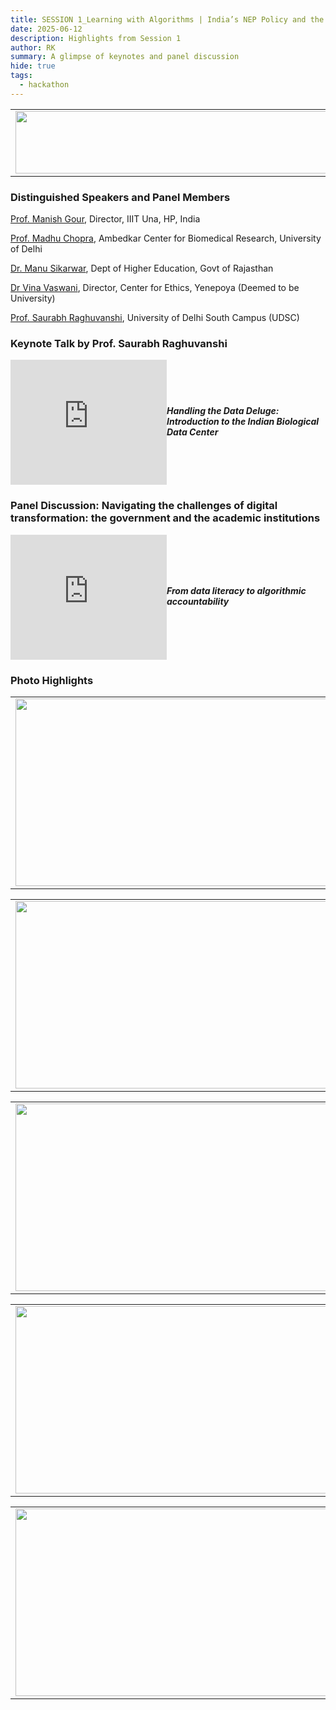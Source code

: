 ```yaml
---
title: SESSION 1_Learning with Algorithms | India’s NEP Policy and the Future of Data Literacy
date: 2025-06-12
description: Highlights from Session 1
author: RK
summary: A glimpse of keynotes and panel discussion 
hide: true
tags:
  - hackathon
---
```


<table>
  <tr>
    <td>
      <img src='{{ "/static/img/events_all/session1_AI_summit.JPG" | url }}' width="500" height="100">
    </td>
  </tr>
</table>

### Distinguished Speakers and Panel Members

[Prof. Manish Gour](https://www.linkedin.com/in/gaurmanish1), Director, IIIT Una, HP, India

[Prof. Madhu Chopra](http://acbrdu.edu/Madhu_Chopra.html), Ambedkar Center for Biomedical Research, University of Delhi

[Dr. Manu Sikarwar](https://www.linkedin.com/in/manu5), Dept of Higher Education, Govt of Rajasthan

[Dr Vina Vaswani](https://www.linkedin.com/in/vina-vaswani-11b44a37), Director, Center for Ethics, Yenepoya (Deemed to be University)

[Prof. Saurabh Raghuvanshi](https://www.linkedin.com/in/saurabh-raghuvanshi-a1222216/?originalSubdomain=in), University of Delhi South Campus (UDSC)

### Keynote Talk by Prof. Saurabh Raghuvanshi

<div style="display: flex; align-items: center; gap: 20 px; margin-bottom: 20 px;">
  <iframe width="250" height="200" src="https://www.youtube.com/embed/dvpdMqZjNxE" frameborder="0" allow="accelerometer; autoplay; clipboard-write; encrypted-media; gyroscope; picture-in-picture" allowfullscreen></iframe>
  <div>
    <h5 style="font-size: 1.2 rem; font-family: -apple-system,BlinkMacSystemFont,"Segoe UI",Helvetica,Arial,sans-serif,"Apple Color Emoji","Segoe UI Emoji","Segoe UI Symbol"; color: #000000;>Handling the Data Deluge: Introduction to the Indian Biological Data Center</h5>
  </div>
</div>

### Panel Discussion: Navigating the challenges of digital transformation: the government and the academic institutions

<div style="display: flex; align-items: center; gap: 20 px; margin-bottom: 20 px;">
  <iframe width="250" height="200" src="https://www.youtube.com/embed/tMDn-w32x-Y" frameborder="0" allow="accelerometer; autoplay; clipboard-write; encrypted-media; gyroscope; picture-in-picture" allowfullscreen></iframe>
  <div>
    <h5 style="font-size: 1.2 rem; font-family: -apple-system,BlinkMacSystemFont,"Segoe UI",Helvetica,Arial,sans-serif,"Apple Color Emoji","Segoe UI Emoji","Segoe UI Symbol"; color: #000000;>From data literacy to algorithmic accountability</h5>
  </div>
</div>

### Photo Highlights

<table>
<tr>
<td><img src='{{ "/static/img/events_all/session1_pic1.jpg" | url }}' width="500" height="300"></td>
<td><img src='{{ "/static/img/events_all/session1_pic2.jpg" | url }}' width="500" height="300"></td>
</tr>   
</table>

<table>
<tr>
<td><img src='{{ "/static/img/events_all/session1_pic3.jpg" | url }}' width="500" height="300"></td>
<td><img src='{{ "/static/img/events_all/session1_pic4.jpg" | url }}' width="500" height="300"></td>
</tr>   
</table>

<table>
<tr>
<td><img src='{{ "/static/img/events_all/session1_pic5.jpg" | url }}' width="500" height="300"></td>
<td><img src='{{ "/static/img/events_all/session1_pic6.jpg" | url }}' width="500" height="300"></td>
</tr>   
</table>

<table>
<tr>
<td><img src='{{ "/static/img/events_all/session1_pic7.jpg" | url }}' width="500" height="300"></td>
<td><img src='{{ "/static/img/events_all/session1_pic8.jpg" | url }}' width="500" height="300"></td>
</tr>   
</table>

<table>
<tr>
<td><img src='{{ "/static/img/events_all/session1_pic9.jpg" | url }}' width="500" height="300"></td>
<td><img src='{{ "/static/img/events_all/session1_pic10.jpg" | url }}' width="500" height="300"></td>
</tr>   
</table>

